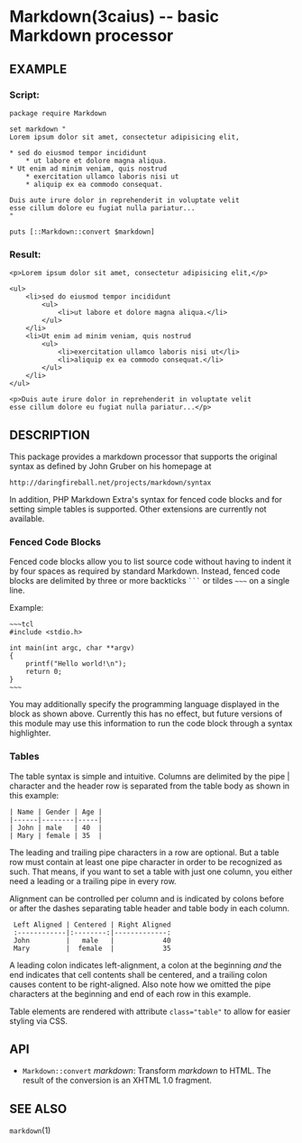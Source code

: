 Markdown(3caius) -- basic Markdown processor
==============================================================================

## EXAMPLE

### Script:

    package require Markdown

    set markdown "
    Lorem ipsum dolor sit amet, consectetur adipisicing elit,
 
    * sed do eiusmod tempor incididunt
        * ut labore et dolore magna aliqua.
    * Ut enim ad minim veniam, quis nostrud
        * exercitation ullamco laboris nisi ut
        * aliquip ex ea commodo consequat.
 
    Duis aute irure dolor in reprehenderit in voluptate velit
    esse cillum dolore eu fugiat nulla pariatur...
    "

    puts [::Markdown::convert $markdown]

### Result:

    <p>Lorem ipsum dolor sit amet, consectetur adipisicing elit,</p>

    <ul>
        <li>sed do eiusmod tempor incididunt
            <ul>
                <li>ut labore et dolore magna aliqua.</li>
            </ul>
        </li>
        <li>Ut enim ad minim veniam, quis nostrud
            <ul>
                <li>exercitation ullamco laboris nisi ut</li>
                <li>aliquip ex ea commodo consequat.</li>
            </ul>
        </li>
    </ul>

    <p>Duis aute irure dolor in reprehenderit in voluptate velit
    esse cillum dolore eu fugiat nulla pariatur...</p>

## DESCRIPTION

This package provides a markdown processor that supports the original syntax
as defined by John Gruber on his homepage at

    http://daringfireball.net/projects/markdown/syntax 

In addition, PHP Markdown Extra's syntax for fenced code blocks and for
setting simple tables is supported. Other extensions are currently not
available.

### Fenced Code Blocks

Fenced code blocks allow you to list source code without having to indent
it by four spaces as required by standard Markdown. Instead, fenced code
blocks are delimited by three or more backticks ` ``` ` or tildes `~~~` on
a single line.

Example:

    ~~~tcl
    #include <stdio.h>

    int main(int argc, char **argv)
    {
        printf("Hello world!\n");
        return 0;
    }
    ~~~

You may additionally specify the programming language displayed in the block
as shown above. Currently this has no effect, but future versions of this
module may use this information to run the code block through a syntax
highlighter.

### Tables

The table syntax is simple and intuitive. Columns are delimited by the pipe |
character and the header row is separated from the table body as shown in this
example:

    | Name | Gender | Age |
    |------|--------|-----|
    | John | male   | 40  |
    | Mary | female | 35  |

The leading and trailing pipe characters in a row are optional. But a table row
must contain at least one pipe character in order to be recognized as such.
That means, if you want to set a table with just one column, you either need a
leading or a trailing pipe in every row.

Alignment can be controlled per column and is indicated by colons before or
after the dashes separating table header and table body in each column.

     Left Aligned | Centered | Right Aligned
     :------------|:--------:|-------------:
     John         |   male   |            40
     Mary         |  female  |            35

A leading colon indicates left-alignment, a colon at the beginning *and* the
end indicates that cell contents shall be centered, and a trailing colon causes
content to be right-aligned. Also note how we omitted the pipe characters at
the beginning and end of each row in this example.

Table elements are rendered with attribute `class="table"` to allow for easier
styling via CSS.

## API

* `Markdown::convert` *markdown*:
  Transform *markdown* to HTML. The result of the conversion is an XHTML 1.0
  fragment.

## SEE ALSO

`markdown`(1)

